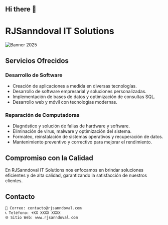 ## Hi there 👋

# RJSanndoval IT Solutions
![Banner 2025](./Banner%202025%20Negro%20Metálico.jpg)

## Servicios Ofrecidos

### Desarrollo de Software
- Creación de aplicaciones a medida en diversas tecnologías.
- Desarrollo de software empresarial y soluciones personalizadas.
- Implementación de bases de datos y optimización de consultas SQL.
- Desarrollo web y móvil con tecnologías modernas.

### Reparación de Computadoras
- Diagnóstico y solución de fallas de hardware y software.
- Eliminación de virus, malware y optimización del sistema.
- Formateo, reinstalación de sistemas operativos y recuperación de datos.
- Mantenimiento preventivo y correctivo para mejorar el rendimiento.

## Compromiso con la Calidad
En RJSanndoval IT Solutions nos enfocamos en brindar soluciones eficientes y de alta calidad, garantizando la satisfacción de nuestros clientes.

## Contacto
```markdown
📧 Correo: contacto@rjsanndoval.com
📞 Teléfono: +XX XXXX XXXX
🌐 Sitio Web: www.rjsanndoval.com
```

